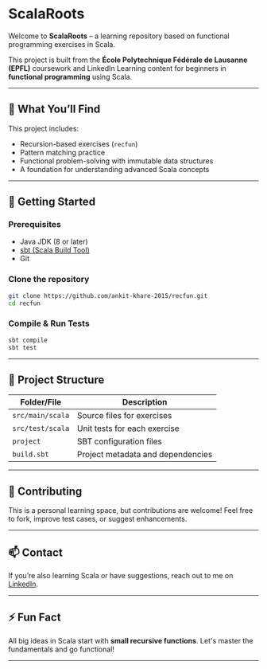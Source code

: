 # ScalaRoots

Welcome to **ScalaRoots** – a learning repository based on functional programming exercises in Scala.

This project is built from the **École Polytechnique Fédérale de Lausanne (EPFL)** coursework and LinkedIn Learning content for beginners in **functional programming** using Scala.

---

## 📘 What You’ll Find

This project includes:
- Recursion-based exercises (`recfun`)
- Pattern matching practice
- Functional problem-solving with immutable data structures
- A foundation for understanding advanced Scala concepts

---

## 🚀 Getting Started

### Prerequisites
- Java JDK (8 or later)
- [sbt (Scala Build Tool)](https://www.scala-sbt.org/)
- Git

### Clone the repository
```bash
git clone https://github.com/ankit-khare-2015/recfun.git
cd recfun
```

### Compile & Run Tests
```bash
sbt compile
sbt test
```

---

## 📂 Project Structure

| Folder/File        | Description                              |
|--------------------|------------------------------------------|
| `src/main/scala`   | Source files for exercises                |
| `src/test/scala`   | Unit tests for each exercise              |
| `project`          | SBT configuration files                   |
| `build.sbt`        | Project metadata and dependencies         |

---

## 🤝 Contributing

This is a personal learning space, but contributions are welcome! Feel free to fork, improve test cases, or suggest enhancements.

---

## 📫 Contact

If you’re also learning Scala or have suggestions, reach out to me on [LinkedIn](https://www.linkedin.com/in/ankit-khare-2015).

---

## ⚡ Fun Fact

All big ideas in Scala start with **small recursive functions**. Let's master the fundamentals and go functional!

---


